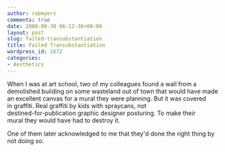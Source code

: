 ```yaml
---
author: robmyers
comments: true
date: 2008-09-30 06:12:38+00:00
layout: post
slug: failed-transubstantiation
title: Failed Transubstantiation
wordpress_id: 1672
categories:
- Aesthetics
---
```


When I was at art school, two of my colleagues found a wall from a  
demolished building on some wasteland out of town that would have made  
an excellent canvas for a mural they were planning. But it was covered  
in graffiti. Real graffiti by kids with spraycans, not  
destined-for-publication graphic designer posturing. To make their  
mural they would have had to destroy it.   
  
  
  
One of them later acknowledged to me that they'd done the right thing by not doing so.  


